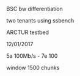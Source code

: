 BSC bw differentiation

two tenants using ssbench

ARCTUR testbed

12/01/2017

5a 100Mb/s - 7e 100

window 1500 chunks
